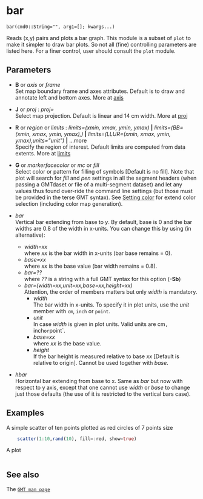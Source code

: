 # bar

	bar(cmd0::String="", arg1=[]; kwargs...)

Reads (x,y) pairs and plots a bar graph. This module is a subset of `plot` to make it simpler to draw bar
plots. So not all (fine) controlling parameters are listed here. For a finer control, user should
consult the `plot` module. 

Parameters
----------

- **B** or *axis* or *frame*\
  Set map boundary frame and axes attributes. Default is to draw and annotate left and bottom axes.
  More at [axis](@ref)

- **J** or *proj* : *proj=<parameters>*\
  Select map projection. Default is linear and 14 cm width. More at [proj](@ref)

- **R** or *region* or *limits* : *limits=(xmin, xmax, ymin, ymax)* **|** *limits=(BB=(xmin, xmax, ymin, ymax),)*
   **|** *limits=(LLUR=(xmin, xmax, ymin, ymax),units="unit")* **|** ...more \
   Specify the region of interest. Default limits are computed from data extents. More at [limits](@ref)

- **G** or *markerfacecolor* or *mc* or *fill*\
   Select color or pattern for filling of symbols [Default is no fill]. Note that plot will search for *fill*
   and *pen* settings in all the segment headers (when passing a GMTdaset or file of a multi-segment dataset)
   and let any values thus found over-ride the command line settings (but those must be provided in the terse GMT
   syntax). See [Setting color](@ref) for extend color selection (including color map generation).

- *bar*\
   Vertical bar extending from base to *y*. By default, base is 0 and the bar widths are 0.8 of the width in
   x-units. You can change this by using (in alternative):
     - *width=xx*\
        where *xx* is the bar width in x-units (bar base remains = 0).
     - *base=xx*\
        where *xx* is the base value (bar width remains = 0.8).
     - *bar=??*\
        where *??* is a string with a full GMT syntax for this option (**-Sb**)
     - *bar=(width=xx,unit=xx,base=xx,height=xx)*\
        Attention, the order of members matters but only *width* is mandatory.
       - *width*\
          The bar width in x-units. To specify it in plot units, use the *unit* member with `cm`, `inch` or `point`.
       - *unit*\
          In case *width* is given in plot units. Valid units are cm`, `inch` or `point`.
       - *base=xx*\
          where *xx* is the base value.
       - *height*\
          If the bar height is measured relative to base *xx* [Default is relative to origin].
          Cannot be used together with *base*.

- *hbar*\
   Horizontal bar extending from base to x. Same as *bar* but now with respect to y axis, except that one
   cannot use *width* or *base* to change just those defaults (the use of it is restricted to the vertical
   bars case).


Examples
--------

A simple scatter of ten points plotted as red circles of 7 points size

```julia
    scatter(1:10,rand(10), fill=:red, show=true)
```

A plot 

```julia
```


See also
--------

The [`GMT man page`](https://gmt.soest.hawaii.edu/doc/latest/plot.html)